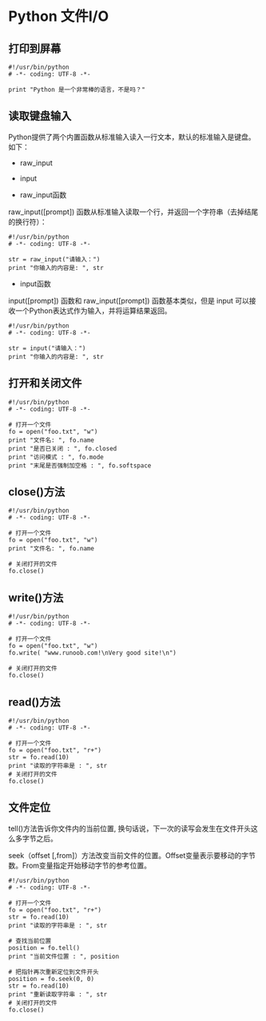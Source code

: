 # Python 文件I/O

## 打印到屏幕

```
#!/usr/bin/python
# -*- coding: UTF-8 -*- 

print "Python 是一个非常棒的语言，不是吗？"
```

## 读取键盘输入


Python提供了两个内置函数从标准输入读入一行文本，默认的标准输入是键盘。如下：

- raw_input
- input

- raw_input函数

raw_input([prompt]) 函数从标准输入读取一个行，并返回一个字符串（去掉结尾的换行符）：

```
#!/usr/bin/python
# -*- coding: UTF-8 -*- 
 
str = raw_input("请输入：")
print "你输入的内容是: ", str
```

- input函数

input([prompt]) 函数和 raw_input([prompt]) 函数基本类似，但是 input 可以接收一个Python表达式作为输入，并将运算结果返回。
```
#!/usr/bin/python
# -*- coding: UTF-8 -*- 
 
str = input("请输入：")
print "你输入的内容是: ", str
```

## 打开和关闭文件

```
#!/usr/bin/python
# -*- coding: UTF-8 -*-
 
# 打开一个文件
fo = open("foo.txt", "w")
print "文件名: ", fo.name
print "是否已关闭 : ", fo.closed
print "访问模式 : ", fo.mode
print "末尾是否强制加空格 : ", fo.softspace
```

## close()方法

```
#!/usr/bin/python
# -*- coding: UTF-8 -*-
 
# 打开一个文件
fo = open("foo.txt", "w")
print "文件名: ", fo.name
 
# 关闭打开的文件
fo.close()
```


## write()方法

```
#!/usr/bin/python
# -*- coding: UTF-8 -*-
 
# 打开一个文件
fo = open("foo.txt", "w")
fo.write( "www.runoob.com!\nVery good site!\n")
 
# 关闭打开的文件
fo.close()
```


## read()方法

```
#!/usr/bin/python
# -*- coding: UTF-8 -*-
 
# 打开一个文件
fo = open("foo.txt", "r+")
str = fo.read(10)
print "读取的字符串是 : ", str
# 关闭打开的文件
fo.close()
```


## 文件定位
tell()方法告诉你文件内的当前位置, 换句话说，下一次的读写会发生在文件开头这么多字节之后。

seek（offset [,from]）方法改变当前文件的位置。Offset变量表示要移动的字节数。From变量指定开始移动字节的参考位置。

```
#!/usr/bin/python
# -*- coding: UTF-8 -*-
 
# 打开一个文件
fo = open("foo.txt", "r+")
str = fo.read(10)
print "读取的字符串是 : ", str
 
# 查找当前位置
position = fo.tell()
print "当前文件位置 : ", position
 
# 把指针再次重新定位到文件开头
position = fo.seek(0, 0)
str = fo.read(10)
print "重新读取字符串 : ", str
# 关闭打开的文件
fo.close()
```
